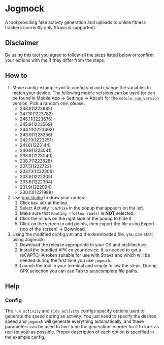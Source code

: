 # Jogmock
A tool providing fake activity generation and uploads to online fitness trackers (currently only Strava is supported).

## Disclaimer
By using this tool you agree to follow all the steps listed below or confirm your actions with me if they differ from the steps.

## How to
1. Move config-example.yml to config.yml and change the variables to match your device. The following mobile versions can be used (or can be found in Mobile App -> Settings -> About) for the `mobile_app_version` version. Pick a random one, please.
   - 248.8(1223885)
   - 247.10(1223782)
   - 246.11(1223676)
   - 245.9(1223569)
   - 244.10(1223463)
   - 243.9(1223356)
   - 242.10(1223251)
   - 241.8(1223144)
   - 240.9(1223041)
   - 238.9(1223040)
   - 238.7(1222828)
   - 237.5(1222722)
   - 233.10(1222306)
   - 233.9(1222305)
   - 233.8(1222304)
   - 231.9(1222094)
   - 230.10(1221988)
2. Use [gpx.studio](https://gpx.studio/) to draw your routes:
   1. Click `New GPX` at the top.
   2. Select Activity `run/hike` in the popup that appears on the left.
   3. Make sure that `Routing (follow roads)` is **NOT** selected.
   4. Click the minus on the right side of the popup to hide it.
   5. Click on the screen to add points, then export the file using Export (top of the screen) -> Download.
3. Using the modified config.yml and the downloaded file, you can start using Jogmock:
   1. Download the release appropriate to your OS and architecture.
   2. Install the bundled APK on your device. It is needed to get a reCAPTCHA token suitable for use with Strava and which will be needed during the first time you use `jogmock`.
   3. Launch the tool in your terminal and simply follow the steps. During GPX selection you can use Tab to autocomplete file paths.

## Help
### Config
The `run_activity` and `ride_activity` configs specify options used to generate the speed during an activity. You just need to specify the desired speed and `jogmock` will generate everything automatically, and these parameters can be used to fine-tune the generation in order for it to look as real (to you) as possible. Proper description of each option is specified in the example config.
### 